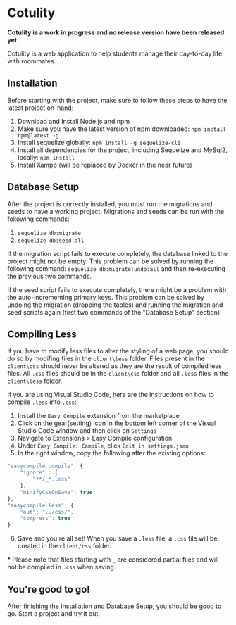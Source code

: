 # Cotulity
**Cotulity is a work in progress and no release version have been released yet.** 

Cotulity is a web application to help students manage their day-to-day life with roommates.

## Installation
Before starting with the project, make sure to follow these steps to have the latest project on-hand:
1. Download and Install Node.js and npm
1. Make sure you have the latest version of npm downloaded:
```npm install npm@latest -g```
1. Install sequelize globally:
```npm install -g sequelize-cli```
1. Install all dependencies for the project, including Sequelize and MySql2, locally: 
```npm install```
1. Install Xampp (will be replaced by Docker in the near future)

## Database Setup
After the project is correctly installed, you must run the migrations and seeds to have a working project. Migrations and seeds can be run with the following commands:
1. `sequelize db:migrate`
1. `sequelize db:seed:all`

If the migration script fails to execute completely, the database linked to the project might not be empty. This problem can be solved by running the following command:
`sequelize db:migrate:undo:all` and then re-executing the previous two commands.

If the seed script fails to execute completely, there might be a problem with the auto-incrementing primary keys. This problem can be solved by undoing the migration (dropping the tables)
and running the migration and seed scripts again (first two commands of the "Database Setup" section).

## Compiling Less
If you have to modify less files to alter the styling of a web page, you should do so by modifing files in the `client\less` folder. 
Files present in the `client\css` should never be altered as they are the result of compiled less files. 
All `.css` files should be in the `client\css` folder and all `.less` files in the `client\less` folder.

If you are using Visual Studio Code, here are the instructions on how to compile `.less` into `.css`:
1. Install the `Easy Compile` extension from the marketplace
1. Click on the gear(setting) icon in the bottom left corner of the Visual Studio Code window and then click on `Settings`
1. Navigate to Extensions > Easy Compile configuration
1. Under `Easy Compile: Compile`, click `Edit in settings.json`
1. In the right window, copy the following after the existing options:
```javascript
"easycompile.compile": {
    "ignore" : [
        "**/_*.less"
    ],
    "minifyCssOnSave": true
},
"easycompile.less": { 
    "out": "../css/", 
    "compress": true 
}
```
6. Save and you're all set! When you save a `.less` file, a `.css` file will be created in the `client/css` folder.

\* Please note that files starting with `_` are considered partial files and will not be compiled in `.css` when saving.

## You're good to go!
After finishing the Installation and Database Setup, you should be good to go. Start a project and try it out.